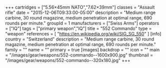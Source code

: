 +++
cartridges = ["5.56×45mm NATO","7.62×39mm"]
classes = "Assault rifle"
date = "2015-12-06T09:33:00-05:00"
description = "Medium range carbine, 30 round magazine, medium penetration at optimal range, 690 rounds per minute."
groupId = 1
manufacturers = ["Swiss Arms"]
operators = ["IQ"]
tags = ["primary weapon","IQ"]
title = "552 Commando"
type = "weapon"
references = [
  "https://en.wikipedia.org/wiki/SIG_SG_550"
]
[info]
  country = "Switzerland"
  description = "Medium range carbine, 30 round magazine, medium penetration at optimal range, 690 rounds per minute."
  family = ""
  name = ""
  primary = true
[images]
  backdrop = ""
  icon = ""
  main = "/images/gear/weapons/552-commando--1600x900.jpg"
  thumbnail = "/images/gear/weapons/552-commando--320x180.jpg"
+++
